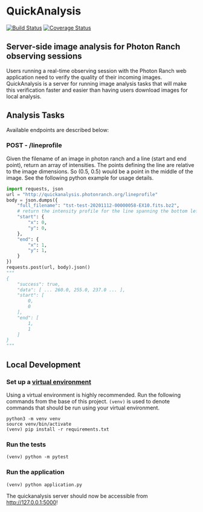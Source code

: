# QuickAnalysis

[![Build Status](https://travis-ci.com/LCOGT/quickanalysis.svg?branch=main)](https://travis-ci.com/LCOGT/quickanalysis)
[![Coverage Status](https://coveralls.io/repos/github/LCOGT/quickanalysis/badge.svg?branch=main)](https://coveralls.io/github/LCOGT/quickanalysis?branch=main)

## Server-side image analysis for Photon Ranch observing sessions

Users running a real-time observing session with the Photon Ranch web application need to verify the quality of their incoming images.
QuickAnalysis is a server for running image analysis tasks that will make this verification faster and easier than having users download images for local analysis.

## Analysis Tasks

Available endpoints are described below:

### POST - /lineprofile

Given the filename of an image in photon ranch and a line (start and end point), return an array of intensities. The points defining the line are relative to the image dimensions. So (0.5, 0.5) would be a point in the middle of the image. See the following python example for usage details. 

```python
import requests, json
url = "http://quickanalysis.photonranch.org/lineprofile"
body = json.dumps({ 
    "full_filename": "tst-test-20201112-00000058-EX10.fits.bz2",             
    # return the intensity profile for the line spanning the bottom left to top right corners.
    "start": {
        "x": 0,
        "y": 0,
    },
    "end": {
        "x": 1,
        "y": 1,
    }
})
requests.post(url, body).json()
"""
{
    "success": true,
    "data": [ ... 260.0, 255.0, 237.0 ... ], 
    "start": [
        0, 
        0
    ], 
    "end": [
        1, 
        1
    ]
}
"""
```

## Local Development

### **Set up a [virtual environment](https://docs.python.org/3/tutorial/venv.html)**

Using a virtual environment is highly recommended. Run the following commands from the base of this project. `(venv)`
is used to denote commands that should be run using your virtual environment.

    python3 -m venv venv
    source venv/bin/activate
    (venv) pip install -r requirements.txt

### **Run the tests**

    (venv) python -m pytest

### **Run the application**

    (venv) python application.py

The quickanalysis server should now be accessible from <http://127.0.0.1:5000>!
